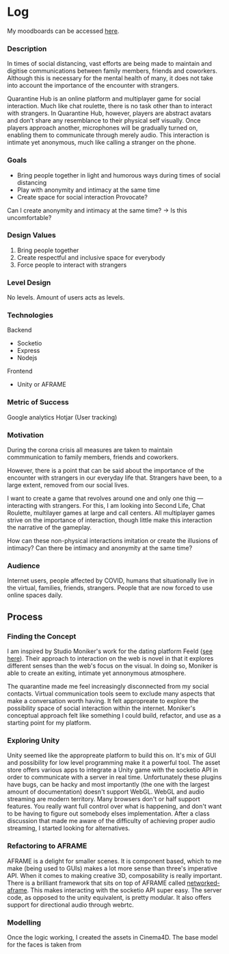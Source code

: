 
# Log

My moodboards can be accessed [here](https://www.sketch.com/s/7355a5e3-0e16-4dbc-86ee-561aff6f72e4).

### Description

In times of social distancing, vast efforts are being made to maintain and digitise communications between family members, friends and coworkers. Although this is necessary for the mental health of many, it does not take into account the importance of the encounter with strangers. 

Quarantine Hub is an online platform and multiplayer game for social interaction. Much like chat roulette, there is no task other than to interact with strangers. In Quarantine Hub, however, players are abstract avatars and don’t share any resemblance to their physical self visually. Once players approach another, microphones will be gradually turned on, enabling them to communicate through merely audio. This interaction is intimate yet anonymous, much like calling a stranger on the phone.

### Goals

- Bring people together in light and humorous ways during times of social distancing
- Play with anonymity and intimacy at the same time
- Create space for social interaction
Provocate?

Can I create anonymity and intimacy at the same time? → Is this uncomfortable?

### Design Values

1. Bring people together
2. Create respectful and inclusive space for everybody
3. Force people to interact with strangers

### Level Design

No levels. Amount of users acts as levels.

### Technologies

Backend
- Socketio
- Express
- Nodejs

Frontend 
- Unity or AFRAME

### Metric of Success

Google analytics
Hotjar (User tracking)

### Motivation 

During the corona crisis all measures are taken to maintain commmunication to family members, friends and coworkers.

However, there is a point that can be said about the importance of the encounter with strangers in our everyday life that. Strangers have been, to a large extent, removed  from our social lives. 

I want to create a game that revolves around one and only one thig — interacting with strangers. For this, I am looking into Second Life, Chat Roulette, multilayer games at large and call centers. All multiplayer games strive on the importance of interaction, though little make this interaction the narrative of the gameplay.

How can these non-physical interactions imitation or create the illusions of intimacy? Can there be intimacy and anonymity at the same time?

### Audience 

Internet users, people affected by COVID, humans that situationally live in the virtual, families, friends, strangers. People that are now forced to use online spaces daily.

## Process

### Finding the Concept

I am inspired by Studio Moniker's work for the dating platform Feeld ([see here](https://studiomoniker.com/projects/for-play)). Their approach to interaction on the web is novel in that it explores different senses than the web's focus on the visual. In doing so, Moniker is able to create an exiting, intimate yet annonymous atmosphere. 

The quarantine made me feel increasingly disconnected from my social contacts. Virtual communication tools seem to exclude many aspects that make a conversation worth having. It felt appropreate to explore the possibility space of social interaction within the internet. Moniker's conceptual approach felt like something I could build, refactor, and use as a starting point for my platform. 

### Exploring Unity

Unity seemed like the appropreate platform to build this on. It's mix of GUI and possibility for low level programming make it a powerful tool. The asset store offers various apps to integrate a Unity game with the socketio API in order to communicate with a server in real time. Unfortunately these plugins have bugs, can be hacky and most importantly (the one with the largest amount of documentation) doesn't support WebGL. WebGL and audio streaming are modern territory. Many browsers don't or half support features. You really want full control over what is happening, and don't want to be having to figure out somebody elses implementation. After a class discussion that made me aware of the difficulty of achieving proper audio streaming, I started looking for alternatives. 

### Refactoring to AFRAME

AFRAME is a delight for smaller scenes. It is component based, which to me make (being used to GUIs) makes a lot more sense than three's imperative API. When it comes to making creative 3D, composability is really important. There is a brilliant framework that sits on top of AFRAME called [networked-aframe](https://github.com/networked-aframe). This makes interacting with the socketio API super easy. The server code, as opposed to the unity equivalent, is pretty modular. It also offers support for directional audio through webrtc.

### Modelling

Once the logic working, I created the assets in Cinema4D. The base model for the faces is taken from 
